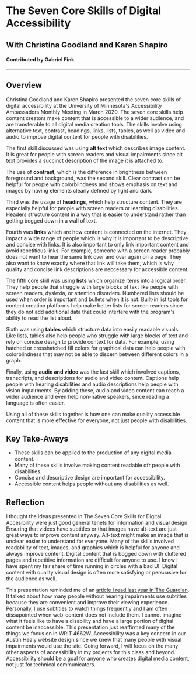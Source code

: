 # **The Seven Core Skills of Digital Accessibility**
## **With Christina Goodland and Karen Shapiro**

#### Contributed by Gabriel Fink
---

##  Overview

Christina Goodland and Karen Shapiro presented the seven core skills of digital accessibility at the University of Minnesota's Accessibility Ambassadors Monthly Meeting in March 2020. The seven core skills help content creators make content that is accessible to a wider audience, and are transferable to all digital media creation tools. The skills involve using alternative text, contrast, headings, links, lists, tables, as well as video and audio to improve digital content for people with disabilities.   

The first skill discussed was using **alt text** which describes image content. It is great for people with screen readers and visual impairments since alt text provides a succinct description of the image it is attached to. 

The use of **contrast**, which is the difference in brightness between foreground and background, was the second skill. Clear contrast can be helpful for people with colorblindness and shows emphasis on text and images by having elements clearly defined by light and dark. 

Third was the usage of **headings**, which help structure content. They are especially helpful for people with screen readers or learning disabilities. Headers structure content in a way that is easier to understand rather than getting bogged down in a wall of text.

Fourth was **links** which are how content is connected on the internet. They impact a wide range of people which is why it is important to be descriptive and concise with links. It is also important to only link important content and avoid repetitious links. For example, someone with a screen reader probably does not want to hear the same link over and over again on a page. They also want to know exactly where that link will take them, which is why quality and concise link descriptions are neccessary for accessible content.
 
The fifth core skill was using **lists** which organize items into a logical order. They help people that struggle with large blocks of text like people with screen readers, dyslexia, or attention disorders. Numbered lists should be used when order is important and bullets when it is not. Built-in list tools for content creation platforms help make better lists for screen readers since they do not add additional data that could interfere with the program's ability to read the list aloud. 
 
Sixth was using **tables** which structure data into easily readable visuals. Like lists, tables also help people who struggle with large blocks of text and rely on concise design to provide context for data. For example, using hatched or crosshatched fill colors for graphical data can help people with colorblindness that may not be able to discern between different colors in a graph. 
 
Finally, using **audio and video** was the last skill which involved captions, transcripts, and descriptions for audio and video content. Captions help people with hearing disabilities and audio descriptions help people with vision impairments. By adding these, audio and video content can reach a wider audience and even help non-native speakers, since reading a language is often easier.

Using all of these skills together is how one can make quality accessible content that is more effective for everyone, not just people with disabilities.

 ## Key Take-Aways
 - These skills can be applied to the production of any digital media content.
 - Many of these skills involve making content readable ofr people with disabilities.
 - Concise and descriptive design are important for accessibility.
 - Accessible content helps people without any disabilities as well.

## Reflection

I thought the ideas presented in The Seven Core Skills for Digital Accesibility were just good general tenets for information and visual design. Ensuring that videos have subtitles or that images have alt-text are just great ways to improve content anyway. Alt-text might make an image that is unclear easier to understand for everyone. Many of the skills involved readability of text, images, and graphics which is helpful for anyone and always improve content. Digital content that is bogged down with cluttered pages and repetitive information are difficult for anyone to use. I know I have spent my fair share of time running in circles with a bad UI. Digital content with quality visual design is often more satisfying or persuasive for the audience as well. 

This presentation reminded me of an [article I read last year in The Guardian](https://www.theguardian.com/tv-and-radio/2019/jul/21/subtitles-tv-hearing-no-context-twitter-captions). It talked about how many people without hearing impairments use subtitles because they are convenient and improve their viewing experience. Personally, I use subtitles to watch things frequently and I am often dissapointed when web-content does not include them. I cannot imagine what it feels like to have a disability and have a large portion of digital content be inaccessible. This presentation just reaffirmed many of the things we focus on in WRIT 4662W. Accessibility was a key concern in our Austin Healy website design since we knew that many people with visual impairments would use the site. Going forward, I will focus on the many other aspects of accessibility in my projects for this class and beyond. Accessibility should be a goal for anyone who creates digital media content, not just for technical communicators. 
